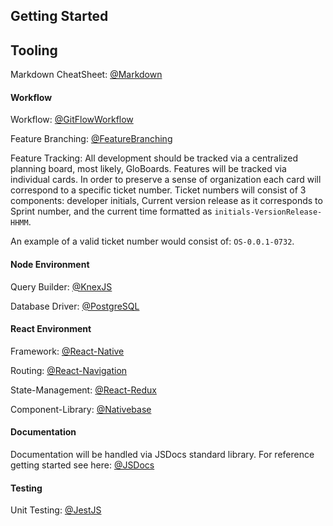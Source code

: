 ## Getting Started

## Tooling
Markdown CheatSheet: [@Markdown](https://github.com/adam-p/markdown-here/wiki/Markdown-Cheatsheet#links)

#### Workflow
Workflow: [@GitFlowWorkflow](https://www.atlassian.com/git/tutorials/comparing-workflows/gitflow-workflow)

Feature Branching: [@FeatureBranching](https://www.atlassian.com/git/tutorials/comparing-workflows/feature-branch-workflow)

Feature Tracking: All development should be tracked via a centralized planning board, most likely, GloBoards. Features will be tracked via individual cards.
In order to preserve a sense of organization each card will correspond to a specific ticket number. Ticket numbers will consist of 3 components: developer initials,
Current version release as it corresponds to Sprint number, and the current time formatted as `initials-VersionRelease-HHMM`.

An example of a valid ticket number would consist of: `OS-0.0.1-0732`.
#### Node Environment
Query Builder: [@KnexJS](https://knexjs.org/ "Knex Query Builder Documentation")

Database Driver: [@PostgreSQL](https://github.com/brianc/node-postgres "PostgreSQL driver for node")
#### React Environment
Framework: [@React-Native](https://facebook.github.io/react-native/docs/getting-started)

Routing: [@React-Navigation](https://reactnavigation.org/docs/en/getting-started.html)

State-Management: [@React-Redux](https://react-redux.js.org/introduction/basic-tutorial)

Component-Library: [@Nativebase](https://docs.nativebase.io/)

#### Documentation
Documentation will be handled via JSDocs standard library. For reference getting started see here: [@JSDocs](http://usejsdoc.org/index.html "JSDocs Home Page")
#### Testing
Unit Testing: [@JestJS](https://jestjs.io/docs/en/api "Jest API Documentation")

